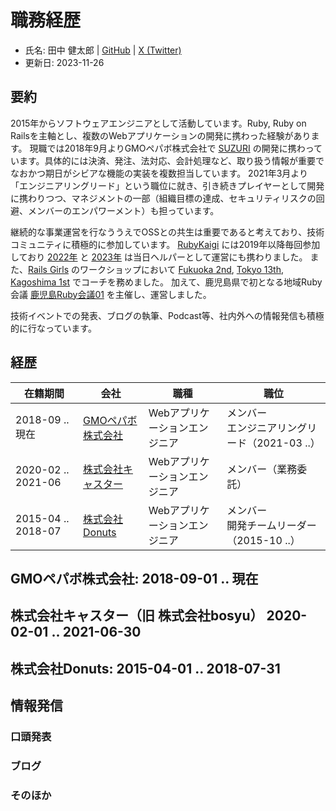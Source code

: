 # 職務経歴

- 氏名: 田中 健太郎 | [GitHub](https://github.com/tanaken0515) | [X (Twitter)](https://twitter.com/tanaken0515)
- 更新日: 2023-11-26 

## 要約

2015年からソフトウェアエンジニアとして活動しています。Ruby, Ruby on Railsを主軸とし、複数のWebアプリケーションの開発に携わった経験があります。
現職では2018年9月よりGMOペパボ株式会社で [SUZURI](https://suzuri.jp) の開発に携わっています。具体的には決済、発注、法対応、会計処理など、取り扱う情報が重要でなおかつ期日がシビアな機能の実装を複数担当しています。
2021年3月より「エンジニアリングリード」という職位に就き、引き続きプレイヤーとして開発に携わりつつ、マネジメントの一部（組織目標の達成、セキュリティリスクの回避、メンバーのエンパワーメント）も担っています。

継続的な事業運営を行なううえでOSSとの共生は重要であると考えており、技術コミュニティに積極的に参加しています。
[RubyKaigi](https://rubykaigi.org) には2019年以降毎回参加しており [2022年](https://rubykaigi.org/2022/about/) と [2023年](https://rubykaigi.org/2023/about/) は当日ヘルパーとして運営にも携わりました。
また、[Rails Girls](https://railsgirls.jp/) のワークショップにおいて [Fukuoka 2nd](https://railsgirls.com/fukuoka-2019.html), [Tokyo 13th](https://railsgirls.com/tokyo-2020-02-15.html), [Kagoshima 1st](https://railsgirls.com/kagoshima-2022.html) でコーチを務めました。
加えて、鹿児島県で初となる地域Ruby会議 [鹿児島Ruby会議01](https://k-ruby.com/kagoshima-rubykaigi01/) を主催し、運営しました。

技術イベントでの発表、ブログの執筆、Podcast等、社内外への情報発信も積極的に行なっています。

## 経歴

在籍期間 | 会社 | 職種 | 職位
--- | --- | --- | ---
2018-09 .. 現在 | [GMOペパボ株式会社](https://pepabo.com/) | Webアプリケーションエンジニア | メンバー<br/>エンジニアリングリード（2021-03 ..）
2020-02 .. 2021-06 | [株式会社キャスター](https://caster.co.jp/) | Webアプリケーションエンジニア | メンバー（業務委託）
2015-04 .. 2018-07 | [株式会社Donuts](https://www.donuts.ne.jp/) | Webアプリケーションエンジニア | メンバー<br/>開発チームリーダー（2015-10 ..）

## GMOペパボ株式会社: 2018-09-01 .. 現在

## 株式会社キャスター（旧 株式会社bosyu） 2020-02-01 .. 2021-06-30

## 株式会社Donuts: 2015-04-01 .. 2018-07-31

## 情報発信
### 口頭発表
### ブログ
### そのほか
